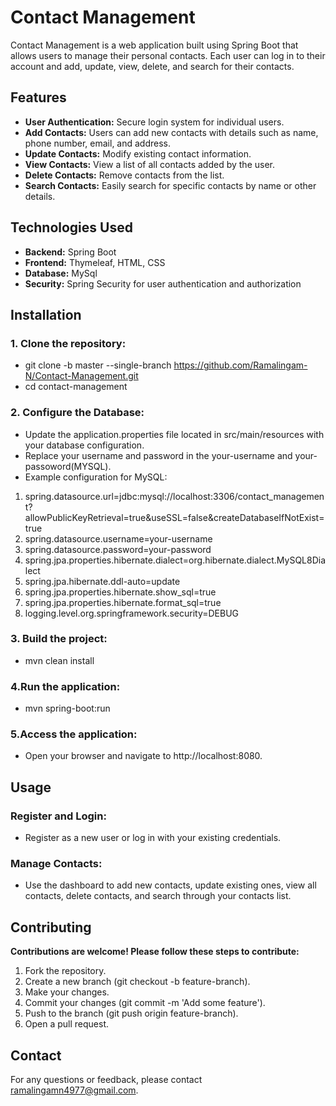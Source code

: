 # Contact Management
Contact Management is a web application built using Spring Boot that allows users to manage their personal contacts. Each user can log in to their account and add, update, view, delete, and search for their contacts.

## Features
- __User Authentication:__ Secure login system for individual users.
- __Add Contacts:__ Users can add new contacts with details such as name, phone number, email, and address.
- __Update Contacts:__ Modify existing contact information.
- __View Contacts:__ View a list of all contacts added by the user.
- __Delete Contacts:__ Remove contacts from the list.
- __Search Contacts:__ Easily search for specific contacts by name or other details.
  
## Technologies Used
- __Backend:__ Spring Boot
- __Frontend:__ Thymeleaf, HTML, CSS
- __Database:__ MySql
- __Security:__ Spring Security for user authentication and authorization

  
## Installation
### 1. Clone the repository:
  - git clone -b master --single-branch  https://github.com/Ramalingam-N/Contact-Management.git
  - cd contact-management
### 2. Configure the Database:
  - Update the application.properties file located in src/main/resources with your database configuration.
  - Replace your username and password in the your-username and your-passoword(MYSQL).
  - Example configuration for MySQL:
1. spring.datasource.url=jdbc:mysql://localhost:3306/contact_management?allowPublicKeyRetrieval=true&useSSL=false&createDatabaseIfNotExist=true
2. spring.datasource.username=your-username
3. spring.datasource.password=your-password
4. spring.jpa.properties.hibernate.dialect=org.hibernate.dialect.MySQL8Dialect
5. spring.jpa.hibernate.ddl-auto=update
6. spring.jpa.properties.hibernate.show_sql=true
7. spring.jpa.properties.hibernate.format_sql=true
8. logging.level.org.springframework.security=DEBUG


### 3. Build the project:
- mvn clean install
### 4.Run the application:
- mvn spring-boot:run
### 5.Access the application:
- Open your browser and navigate to http://localhost:8080.

  
## Usage
### Register and Login:
- Register as a new user or log in with your existing credentials.
### Manage Contacts:
- Use the dashboard to add new contacts, update existing ones, view all contacts, delete contacts, and search through your contacts list.
  

## Contributing
__Contributions are welcome! Please follow these steps to contribute:__

1. Fork the repository.
2. Create a new branch (git checkout -b feature-branch).
3. Make your changes.
4. Commit your changes (git commit -m 'Add some feature').
5. Push to the branch (git push origin feature-branch).
6. Open a pull request.

## Contact
For any questions or feedback, please contact ramalingamn4977@gmail.com.
